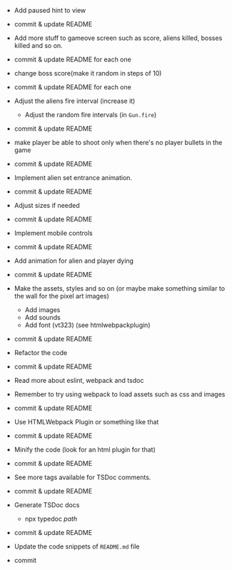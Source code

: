 - Add paused hint to view
- commit & update README

- Add more stuff to gameove screen such as score, aliens killed, bosses killed and so on.
- commit & update README for each one

- change boss score(make it random in steps of 10)
- commit & update README for each one

- Adjust the aliens fire interval (increase it)
  - Adjust the random fire intervals (in `Gun.fire`)
- commit & update README

- make player be able to shoot only when there's no player bullets in the game
- commit & update README

- Implement alien set entrance animation.
- commit & update README

- Adjust sizes if needed
- commit & update README

- Implement mobile controls
- commit & update README

- Add animation for alien and player dying
- commit & update README

- Make the assets, styles and so on (or maybe make something similar to the wall for the pixel art images)
  - Add images
  - Add sounds
  - Add font (vt323) (see htmlwebpackplugin)
- commit & update README

- Refactor the code
- commit & update README

- Read more about eslint, webpack and tsdoc

- Remember to try using webpack to load assets such as css and images
- commit & update README

- Use HTMLWebpack Plugin or something like that
- commit & update README

- Minify the code (look for an html plugin for that)
- commit & update README

- See more tags available for TSDoc comments.
- commit & update README

- Generate TSDoc docs
  - npx typedoc _path_
- commit & update README

- Update the code snippets of `README.md` file
- commit